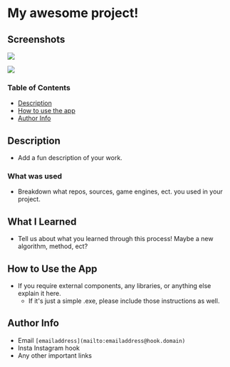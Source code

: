 # My awesome project! <!--Change this to your project name-->

## Screenshots
<img src="https://c.tenor.com/GfSX-u7VGM4AAAAC/coding.gif"/> <!--Change the link to your unique image/gif link-->

<img src="https://c.tenor.com/nQ9u7CM1bDAAAAAM/hacking.gif"/> <!--Change the link to your unique image/gif link-->

### Table of Contents
- [Description](https://github.com/New-UCCS/Template-design-1/blob/main/README.md#description)<!--Change this link to your repos unique link-->
- [How to use the app](https://github.com/New-UCCS/Template-design-1/blob/main/README.md#how-to-use-the-app)<!--Change this link to your repos unique link-->
- [Author Info](https://github.com/New-UCCS/Template-design-1/blob/main/README.md#author-info)<!--Change this link to your repos unique link-->

## Description
- Add a fun description of your work.

### What was used
- Breakdown what repos, sources, game engines, ect. you used in your project. 

## What I Learned
- Tell us about what you learned through this process! Maybe a new algorithm, method, ect?

## How to Use the App
- If you require external components, any libraries, or anything else explain it here. 
  - If it's just a simple .exe, please include those instructions as well.

## Author Info
- Email ```[emailaddress](mailto:emailaddress@hook.domain)```<!--Remove the ``` and the link will work-->
- Insta Instagram hook
- Any other important links
